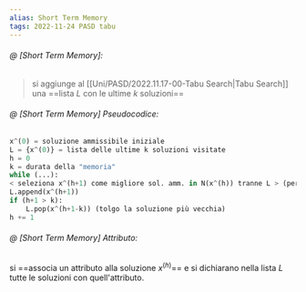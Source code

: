 ```yaml
---
alias: Short Term Memory
tags: 2022-11-24 PASD tabu
---
```


###### @ [Short Term Memory]:
> si aggiunge al [[Uni/PASD/2022.11.17-00-Tabu Search|Tabu Search]] una ==lista $L$ con le ultime $k$ soluzioni==
<!--ID: 1670236970565-->


###### @ [Short Term Memory] Pseudocodice:

```python
x^(0) = soluzione ammissibile iniziale
L = {x^(0)} = lista delle ultime k soluzioni visitate
h = 0
k = durata della "memoria"
while (...):
< seleziona x^(h+1) come migliore sol. amm. in N(x^(h)) tranne L > (per evitare che la nuova soluzione sia in L)
L.append(x^(h+1))
if (h+1 > k):
	L.pop(x^(h+1-k)) (tolgo la soluzione più vecchia)
h += 1
```
<!--ID: 1670236970569-->



###### @ [Short Term Memory] Attributo:
 si ==associa un attributo alla soluzione $x^{(h)}$== e si dichiarano nella lista $L$ tutte le soluzioni con quell'attributo.
<!--ID: 1670236970574-->

